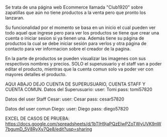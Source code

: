 Se trata de una página web Ecommerce llamada "Club1920" sobre zapatillas que aún no tiene productos a la venta pero que pronto los lanzaran.

Su funcionalidad por el momento se basa en un inicio el cual pueden ver todo aquel que ingrese pero para ver los productos se tiene que crear una cuenta o iniciar sesion si ya tienen una. Además tiene su página de productos la cual se debe iniciar sesión para verlos y otra página de contacto para ver informacion sobre el creador de la pagina.

En la parte de productos se pueden visualizar las imagenes con sus respectivos nombres y precios. SOLO el superusuario y el staff van a poder editar el producto, mientras que la cuenta comun solo va poder ver con mayores detalles el producto.

AQUI ABAJO DEJO CUENTA DE SUPERUSUARIO, CUENTA STAFF Y CUENTA COMUN.
Datos del Superusuario:
    user: Tomi
    pass: tomi57820

Datos del user Staff Cesar:
    user: Cesar
    pass: cesar57820

Datos del user comun Diego:
    user: Diego
    pass: diego57820

EXCEL DE CASOS DE PRUEBA:
https://docs.google.com/spreadsheets/d/1bTlH9jaPQzEIwPZoTWyUVK9nW7bgumD_5V8RyXy7Qe8/edit?usp=sharing
